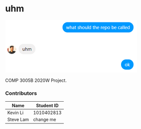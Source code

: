 # uhm

![Origins](/uhm.png)

COMP 3005B 2020W Project.

### Contributors

Name | Student ID
---- | ----------
Kevin Li | 1010402813
Steve Lam | change me


